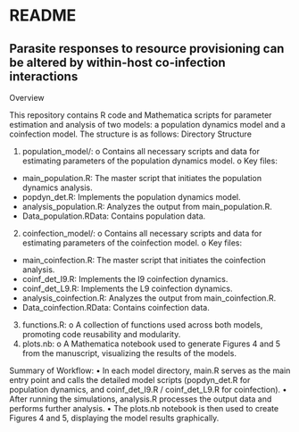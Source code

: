 # README 
## Parasite responses to resource provisioning can be altered by within-host co-infection interactions 

Overview

This repository contains R code and Mathematica scripts for parameter estimation and analysis of two models: a population dynamics model and a coinfection model. The structure is as follows:
Directory Structure
1.	population_model/:
o	Contains all necessary scripts and data for estimating parameters of the population dynamics model.
o	Key files:
- main_population.R: The master script that initiates the population dynamics analysis.
- popdyn_det.R: Implements the population dynamics model.
- analysis_population.R: Analyzes the output from main_population.R.
- Data_population.RData: Contains population data.

2.	coinfection_model/:
o	Contains all necessary scripts and data for estimating parameters of the coinfection model.
o	Key files:
- main_coinfection.R: The master script that initiates the coinfection analysis.
- coinf_det_I9.R: Implements the I9 coinfection dynamics.
- coinf_det_L9.R: Implements the L9 coinfection dynamics.
- analysis_coinfection.R: Analyzes the output from main_coinfection.R.
- Data_coinfection.RData: Contains coinfection data.

3.	functions.R:
o	A collection of functions used across both models, promoting code reusability and modularity.
4.	plots.nb:
o	A Mathematica notebook used to generate Figures 4 and 5 from the manuscript, visualizing the results of the models.

Summary of Workflow:
•	In each model directory, main.R serves as the main entry point and calls the detailed model scripts (popdyn_det.R for population dynamics, and coinf_det_I9.R / coinf_det_L9.R for coinfection).
•	After running the simulations, analysis.R processes the output data and performs further analysis.
•	The plots.nb notebook is then used to create Figures 4 and 5, displaying the model results graphically.
